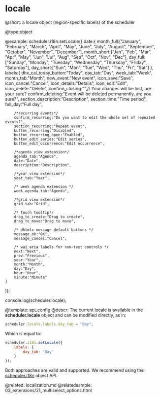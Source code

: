 locale
=============

@short: a locale object (region-specific labels) of the scheduler
	
@type:object

@example:
scheduler.i18n.setLocale({
	date:{
		month_full:["January", "February", "March", "April", "May", "June", 
        	"July", "August", "September", "October", "November", "December"],
		month_short:["Jan", "Feb", "Mar", "Apr", "May", "Jun", 
        	"Jul", "Aug", "Sep", "Oct", "Nov", "Dec"],
		day_full:["Sunday", "Monday", "Tuesday", "Wednesday", "Thursday", 
        	"Friday", "Saturday"],
		day_short:["Sun", "Mon", "Tue", "Wed", "Thu", "Fri", "Sat"]
	},
	labels:{
		dhx_cal_today_button:"Today",
		day_tab:"Day",
		week_tab:"Week",
		month_tab:"Month",
		new_event:"New event",
		icon_save:"Save",
		icon_cancel:"Cancel",
		icon_details:"Details",
		icon_edit:"Edit",
		icon_delete:"Delete",
		confirm_closing:"",// Your changes will be lost, are your sure?
		confirm_deleting:"Event will be deleted permanently, are you sure?",
		section_description:"Description",
		section_time:"Time period",
		full_day:"Full day",

		/*recurring events*/
		confirm_recurring:"Do you want to edit the whole set of repeated events?",
		section_recurring:"Repeat event",
		button_recurring:"Disabled",
		button_recurring_open:"Enabled",
		button_edit_series:"Edit series",
		button_edit_occurrence:"Edit occurrence",

		/*agenda view extension*/
		agenda_tab:"Agenda",
		date:"Date",
		description:"Description",

		/*year view extension*/
		year_tab:"Year",

		/* week agenda extension */
		week_agenda_tab:"Agenda",

		/*grid view extension*/
		grid_tab:"Grid",

		/* touch tooltip*/
		drag_to_create:"Drag to create",
		drag_to_move:"Drag to move",

		/* dhtmlx message default buttons */
		message_ok:"OK",
		message_cancel:"Cancel",

		/* wai aria labels for non-text controls */
		next:"Next",
		prev:"Previous",
		year:"Year",
		month:"Month",
		day:"Day",
		hour:"Hour",
		minute:"Minute"
	}
)};

console.log(scheduler.locale);

@template:	api_config
@descr:
The current locale is available in the **scheduler.locale** object and can be modified directly, as in:

~~~js
scheduler.locale.labels.day_tab = "Day";
~~~

Which is equal to:

~~~js
scheduler.i18n.setLocale({
	labels: {
		day_tab: "Day"
	}
});	
~~~

Both approaches are valid and supported. We recommend using the [scheduler.i18n](api/scheduler_i18n_other.md) object API.

@related:
	localization.md
@relatedsample:
	03_extensions/21_multiselect_options.html
    
